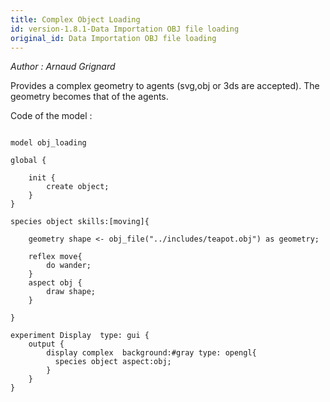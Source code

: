 ```yaml
---
title: Complex Object Loading
id: version-1.8.1-Data Importation OBJ file loading
original_id: Data Importation OBJ file loading
---
```


[//]: # (keyword|concept_load_file)
[//]: # (keyword|concept_3d)
[//]: # (keyword|concept_skill)
[//]: # (keyword|concept_obj)


_Author :  Arnaud Grignard_

Provides a  complex geometry to agents (svg,obj or 3ds are accepted). The geometry becomes that of the agents.


Code of the model : 

```

model obj_loading   

global {

	init { 
		create object;
	}  
} 

species object skills:[moving]{
	
	geometry shape <- obj_file("../includes/teapot.obj") as geometry;
	
	reflex move{
		do wander;
	}
	aspect obj {
		draw shape;
	}
			
}	

experiment Display  type: gui {
	output {
		display complex  background:#gray type: opengl{
		  species object aspect:obj;				
		}
	}
}
```
